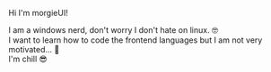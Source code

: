 Hi I'm morgieUI!

I am a windows nerd, don't worry I don't hate on linux. 🤓<br/>
I want to learn how to code the frontend languages but I am not very motivated... 🦥<br/>
I'm chill 😎<br/>



